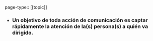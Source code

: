 page-type:: [[topic]]
- ### Un objetivo de toda acción de comunicación es captar rápidamente la atención de la(s) persona(s) a quién va dirigido.



